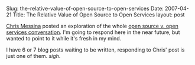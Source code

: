 Slug: the-relative-value-of-open-source-to-open-services
Date: 2007-04-21
Title: The Relative Value of Open Source to Open Services
layout: post

[Chris Messina](http://factoryjoe.com/blog) posted an exploration of the whole [open source v. open services conversation](http://factoryjoe.com/blog/2007/04/15/the-relative-value-of-open-source-to-open-services/). I&#39;m going to respond here in the near future, but wanted to point to it while it&#39;s fresh in my mind.

I have 6 or 7 blog posts waiting to be written, responding to Chris&#39; post is just one of them. *sigh*.
